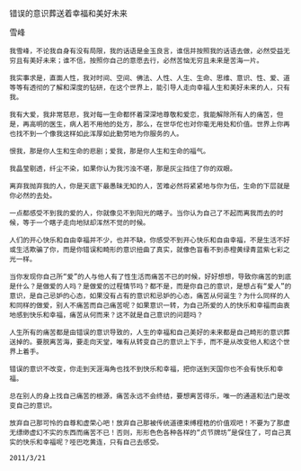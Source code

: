 错误的意识葬送着幸福和美好未来

雪峰


    我雪峰，不论我自身有没有局限，我的话语是金玉良言，谁信并按照我的话语去做，必然受益无穷且有美好未来；谁不信，按照你自己的意愿去行，必然苦恼无穷且未来是苦海一片。

    我实事求是，直面人性，我对时间、空间、佛法、人性、人生、生命、思维、意识、性、爱、道等等有透彻的了解和深度的钻研，在这个世界上，能引导人走向幸福人生和美好未来的人，只有我。

    我有大爱，我非常慈悲，我对每一生命都怀着深深地尊敬和爱恋，我能解除所有人的痛苦，但是，再高明的医生，病人若不用他的处方，那么，在世华佗也对你毫无用处和价值。世界上你再也找不到一个像我这样如此浑厚如此勤劳地为你服务的人。

    恨我，那是你人生和生命的悲剧；爱我，那是你人生和生命的福气。

    我晶莹剔透，纤尘不染，如果你认为我污浊不堪，那是灰尘挡住了你的双眼。

    离弃我抛弃我的人，你是天底下最愚昧无知的人，苦难必然将紧紧地与你为伍，生命的下层就是你必然的去处。

    一点都感受不到我的爱的人，你就像见不到阳光的瞎子。当你认为自己了不起而离我而去的时候，等于一个瞎子走向地狱却浑然不觉的时候。

    人们的开心快乐和自由幸福并不少，也并不缺，你感受不到开心快乐和自由幸福，不是生活不好或生活欺骗了你，而是你错误和畸形的意识扭曲了真实，就像色盲看不到赤橙黄绿青蓝紫七彩之光一样。

    当你发现你自己所“爱”的人与他人有了性生活而痛苦不已的时候，好好想想，导致你痛苦的到底是什么？是做爱的人吗？是做爱的过程情节吗？都不是，而是你自己的意识，是想占有“爱人”的意识，是自己忌妒的心态，如果没有占有的意识和忌妒的心态，痛苦从何诞生？为什么同样的人和同样的做爱，别人不痛苦而自己痛苦呢？如果意识一转，为自己所爱的人的快乐和幸福而由衷地感到快乐和幸福，痛苦从何而来？这不就是自己意识的问题吗？

    人生所有的痛苦都是由错误的意识导致的，人生的幸福和自己美好的未来都是自己畸形的意识葬送掉的。要脱离苦海，要走向天堂，唯有从转变自己的意识上下手，而不是从改变他人和这个世界上着手。

    错误的意识不改变，你走到天涯海角也找不到快乐和幸福，把你送到天国你也不会有快乐和幸福。

    总在别人的身上找自己痛苦的根源，痛苦永远不会终结，要想离苦得乐，唯一的通道和法门是改变自己的意识。

    放弃自己那可怜的自尊和虚荣心吧！放弃自己那被传统道德束缚桎梏的价值观吧！不要为了那虚无缥缈虚幻不实的东西而痛苦不已！否则，形形色色各种各样的“贞节牌坊”是保住了，可自己真实的快乐和幸福呢？哑巴吃黄连，只有自己去感受。

    2011/3/21



